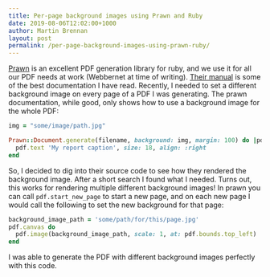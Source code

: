 ```yaml
---
title: Per-page background images using Prawn and Ruby
date: 2019-08-06T12:02:00+1000
author: Martin Brennan
layout: post
permalink: /per-page-background-images-using-prawn-ruby/
---
```


[Prawn](https://github.com/prawnpdf/prawn) is an excellent PDF generation library for ruby, and we use it for all our PDF needs at work (Webbernet at time of writing). [Their manual](http://prawnpdf.org/manual.pdf) is some of the best documentation I have read. Recently, I needed to set a different background image on every page of a PDF I was generating. The prawn documentation, while good, only shows how to use a background image for the whole PDF:

```ruby
img = "some/image/path.jpg"

Prawn::Document.generate(filename, background: img, margin: 100) do |pdf|
  pdf.text 'My report caption', size: 18, align: :right
end
```

So, I decided to dig into their source code to see how they rendered the background image. After a short search I found what I needed. Turns out, this works for rendering multiple different background images! In prawn you can call `pdf.start_new_page` to start a new page, and on each new page I would call the following to set the new background for that page:

```ruby
background_image_path = 'some/path/for/this/page.jpg'
pdf.canvas do
  pdf.image(background_image_path, scale: 1, at: pdf.bounds.top_left)
end
```

I was able to generate the PDF with different background images perfectly with this code.